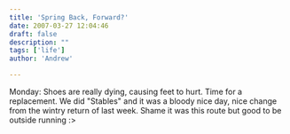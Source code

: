 ```yaml
---
title: 'Spring Back, Forward?'
date: 2007-03-27 12:04:46
draft: false
description: ""
tags: ['life']
author: 'Andrew'

---
```


Monday: Shoes are really dying, causing feet to hurt. Time for a replacement. We did "Stables" and it was a bloody nice day, nice change from the wintry return of last week. Shame it was this route but good to be outside running :>
